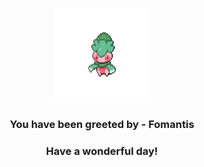<p align="center">
    <img src="https://raw.githubusercontent.com/PokeAPI/sprites/master/sprites/pokemon/753.png" width="150" height="150">
</p>
<h3 align="center">You have been greeted by - <b>Fomantis</b></h3>
<h3 align="center">Have a wonderful day!</h3>
